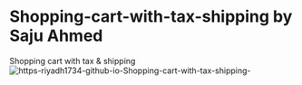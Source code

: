 # Shopping-cart-with-tax-shipping by Saju Ahmed
Shopping cart with tax &amp; shipping
![https-riyadh1734-github-io-Shopping-cart-with-tax-shipping-](https://user-images.githubusercontent.com/59993047/187370309-4a5f262f-118c-4933-bf6c-94b915ac1378.png)